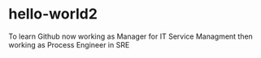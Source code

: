 # hello-world2
To learn Github
now working as Manager for IT Service Managment
then working as Process Engineer in SRE
